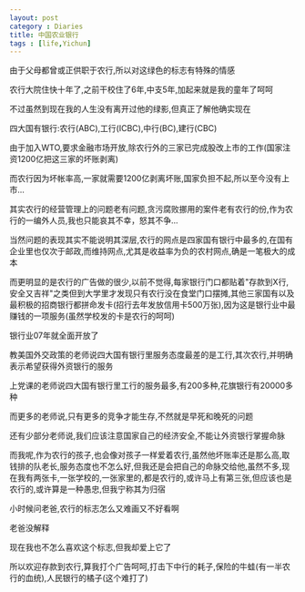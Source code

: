 ```yaml
---
layout: post
category : Diaries
title: 中国农业银行
tags : [life,Yichun]
---
```



由于父母都曾或正供职于农行,所以对这绿色的标志有特殊的情感

农行大院住快十年了,之前干校住了6年,中支5年,加起来就是我的童年了呵呵

不过虽然到现在我的人生没有离开过他的绿影,但真正了解他确实现在

四大国有银行:农行(ABC),工行(ICBC),中行(BC),建行(CBC)

由于加入WTO,要求金融市场开放,除农行外的三家已完成股改上市的工作(国家注资1200亿把这三家的坏账剥离)

而农行因为坏帐率高,一家就需要1200亿剥离坏账,国家负担不起,所以至今没有上市...

其实农行的经营管理上的问题老有问题,贪污腐败挪用的案件老有农行的份,作为农行的一编外人员,我也只能哀其不幸，怒其不争...

当然问题的表现其实不能说明其深层,农行的网点是四家国有银行中最多的,在国有企业里也仅次于邮政,而维持网点,尤其是收益率为负的农村网点,确是一笔极大的成本

而更明显的是农行的广告做的很少,以前不觉得,每家银行门口都贴着"存款到X行,安全又吉祥"之类但到大学里才发现只有农行没在食堂门口摆摊,其他三家国有以及最积极的招商银行都拼命发卡(招行去年发放信用卡500万张),因为这是银行业中最赚钱的一项服务(虽然学校发的卡是农行的呵呵)

银行业07年就全面开放了

教美国外交政策的老师说四大国有银行里服务态度最差的是工行,其次农行,并明确表示希望获得外资银行的服务

上党课的老师说四大国有银行里工行的服务最多,有200多种,花旗银行有20000多种

而更多的老师说,只有更多的竞争才能生存,不然就是早死和晚死的问题

还有少部分老师说,我们应该注意国家自己的经济安全,不能让外资银行掌握命脉

而我呢,作为农行的孩子,也会像对孩子一样爱着农行,虽然他坏账率还是那么高,取钱排的队老长,服务态度也不怎么好,但我还是会把自己的命脉交给他,虽然不多,现在我有两张卡,一张学校的,一张家里的,都是农行的,或许马上有第三张,但应该也是农行的,或许算是一种愚忠,但我宁称其为归宿

小时候问老爸,农行的标志怎么又难画又不好看啊

老爸没解释

现在我也不怎么喜欢这个标志,但我却爱上它了

所以欢迎存款到农行,算我打个广告呵呵,打击下中行的耗子,保险的牛蛙(有一半农行的血统),人民银行的橘子(这个难打了)
